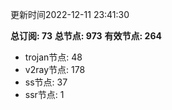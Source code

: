 更新时间2022-12-11 23:41:30

**总订阅: 73**
**总节点: 973**
**有效节点: 264**
- trojan节点: 48
- v2ray节点: 178
- ss节点: 37
- ssr节点: 1
